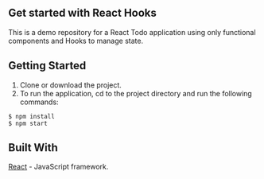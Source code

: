 ## Get started with React Hooks

This is a demo repository for a React Todo application using only functional components and Hooks to manage state.

## Getting Started
1. Clone or download the project.
2. To run the application, cd to the project directory and run the following commands:

```
$ npm install
$ npm start
```

## Built With
[React]("https://reactjs.org/") - JavaScript framework.
